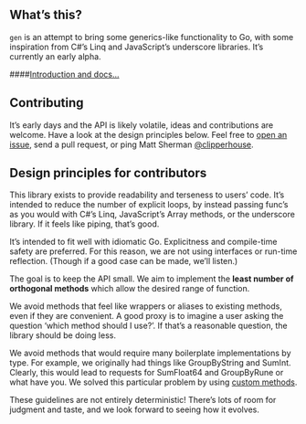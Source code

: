 ## What’s this?

`gen` is an attempt to bring some generics-like functionality to Go, with some inspiration from C#’s Linq and JavaScript’s underscore libraries. It’s currently an early alpha.

####<a href="http://clipperhouse.github.io/gen/">Introduction and docs...</a>

## Contributing

It’s early days and the API is likely volatile, ideas and contributions are welcome. Have a look at the design principles below. Feel free to [open an issue](//github.com/clipperhouse/gen/issues), send a pull request, or ping Matt Sherman [@clipperhouse](http://twitter.com/clipperhouse).

## Design principles for contributors

This library exists to provide readability and terseness to users’ code. It’s intended to reduce the number of explicit loops, by instead passing func’s as you would with C#’s Linq, JavaScript’s Array methods, or the underscore library. If it feels like piping, that’s good.

It’s intended to fit well with idiomatic Go. Explicitness and compile-time safety are preferred. For this reason, we are not using interfaces or run-time reflection. (Though if a good case can be made, we’ll listen.)

The goal is to keep the API small. We aim to implement the **least number of orthogonal methods** which allow the desired range of function.

We avoid methods that feel like wrappers or aliases to existing methods, even if they are convenient. A good proxy is to imagine a user asking the question ‘which method should I use?’. If that’s a reasonable question, the library should be doing less.

We avoid methods that would require many boilerplate implementations by type. For example, we originally had things like GroupByString and SumInt. Clearly, this would lead to requests for SumFloat64 and GroupByRune or what have you. We solved this particular problem by using [custom methods](http://clipperhouse.github.io/gen/#Custom).

These guidelines are not entirely deterministic! There’s lots of room for judgment and taste, and we look forward to seeing how it evolves.
